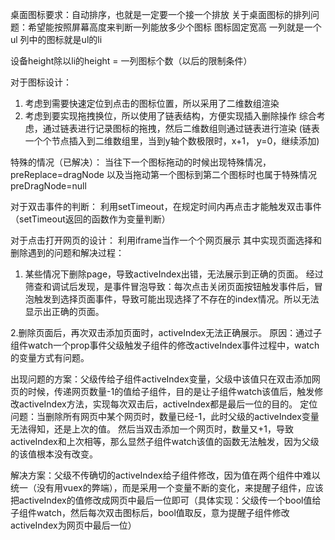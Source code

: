 桌面图标要求：自动排序，也就是一定要一个接一个排放
关于桌面图标的排列问题：希望能按照屏幕高度来判断一列能放多少个图标
图标固定宽高
一列就是一个ul  列中的图标就是ul的li

设备height除以li的height = 一列图标个数（以后的限制条件）


对于图标设计：
1. 考虑到需要快速定位到点击的图标位置，所以采用了二维数组渲染
2. 考虑到要实现拖拽换位，所以使用了链表结构，方便实现插入删除操作
综合考虑，通过链表进行记录图标的拖拽，然后二维数组则通过链表进行渲染
(链表一个个节点插入到二维数组里，当到y轴个数极限时，x+1， y=0，继续添加)

特殊的情况（已解决）：
当往下一个图标拖动的时候出现特殊情况，preReplace=dragNode
以及当拖动第一个图标到第二个图标时也属于特殊情况 preDragNode=null

对于双击事件的判断：
利用setTimeout，在规定时间内再点击才能触发双击事件（setTimeout返回的函数作为变量判断）

对于点击打开网页的设计：
利用iframe当作一个个网页展示
其中实现页面选择和删除遇到的问题和解决过程：
1. 某些情况下删除page，导致activeIndex出错，无法展示到正确的页面。
经过筛查和调试后发现，是事件冒泡导致：每次点击关闭页面按钮触发事件后，冒泡触发到选择页面事件，导致可能出现选择了不存在的index情况。所以无法显示出正确的页面。
  
2.删除页面后，再次双击添加页面时，activeIndex无法正确展示。
原因：通过子组件watch一个prop事件父级触发子组件的修改activeIndex事件过程中，watch的变量方式有问题。

出现问题的方案：父级传给子组件activeIndex变量，父级中该值只在双击添加网页的时候，传递网页数量-1的值给子组件，目的是让子组件watch该值后，触发修改activeIndex方法，实现每次双击后，activeIndex都是最后一位的目的。
定位问题：当删除所有网页中某个网页时，数量已经-1，此时父级的activeIndex变量无法得知，还是上次的值。
然后当双击添加一个网页时，数量又+1，导致activeIndex和上次相等，那么显然子组件watch该值的函数无法触发，因为父级的该值根本没有改变。

解决方案：父级不传确切的activeIndex给子组件修改，因为值在两个组件中难以统一（没有用vuex的弊端），而是采用一个变量不断的变化，来提醒子组件，应该把activeIndex的值修改成网页中最后一位即可（具体实现：父级传一个bool值给子组件watch，然后每次双击图标后，bool值取反，意为提醒子组件修改activeIndex为网页中最后一位）
